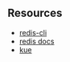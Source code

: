 ## Resources
- [redis-cli](https://redis.io/docs/connect/cli/)
- [redis docs](https://github.com/redis/node-redis)
- [kue](https://github.com/Automattic/kue)
